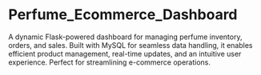 # Perfume_Ecommerce_Dashboard
A dynamic Flask-powered dashboard for managing perfume inventory, orders, and sales. Built with MySQL for seamless data handling, it enables efficient product management, real-time updates, and an intuitive user experience. Perfect for streamlining e-commerce operations. 
